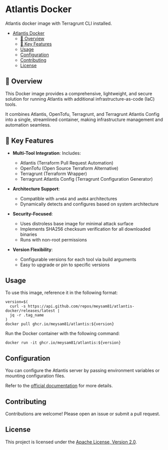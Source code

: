 # Atlantis Docker

Atlantis docker image with Terragrunt CLI installed.

<!-- START doctoc generated TOC please keep comment here to allow auto update -->
<!-- DON'T EDIT THIS SECTION, INSTEAD RE-RUN doctoc TO UPDATE -->

- [Atlantis Docker](#atlantis-docker)
  - [🌟 Overview](#-overview)
  - [🚀 Key Features](#-key-features)
  - [Usage](#usage)
  - [Configuration](#configuration)
  - [Contributing](#contributing)
  - [License](#license)

<!-- END doctoc generated TOC please keep comment here to allow auto update -->

## 🌟 Overview

This Docker image provides a comprehensive, lightweight, and secure solution
for running Atlantis with additional infrastructure-as-code (IaC) tools.

It combines Atlantis, OpenTofu, Terragrunt, and Terragrunt Atlantis Config into
a single, streamlined container, making infrastructure management and
automation seamless.

## 🚀 Key Features

- **Multi-Tool Integration**: Includes:

  - Atlantis (Terraform Pull Request Automation)
  - OpenTofu (Open Source Terraform Alternative)
  - Terragrunt (Terraform Wrapper)
  - Terragrunt Atlantis Config (Terragrunt Configuration Generator)

- **Architecture Support**:

  - Compatible with `arm64` and `amd64` architectures
  - Dynamically detects and configures based on system architecture

- **Security-Focused**:

  - Uses distroless base image for minimal attack surface
  - Implements SHA256 checksum verification for all downloaded binaries
  - Runs with non-root permissions

- **Version Flexibility**:
  - Configurable versions for each tool via build arguments
  - Easy to upgrade or pin to specific versions

## Usage

To use this image, reference it in the following format:

```shell
version=$(
  curl -s https://api.github.com/repos/meysam81/atlantis-docker/releases/latest |
  jq -r .tag_name
)
docker pull ghcr.io/meysam81/atlantis:${version}
```

Run the Docker container with the following command:

```shell
docker run -it ghcr.io/meysam81/atlantis:${version}
```

## Configuration

You can configure the Atlantis server by passing environment variables or
mounting configuration files.

Refer to the
[official documentation](https://www.runatlantis.io/docs/configuring-atlantis.html)
for more details.

## Contributing

Contributions are welcome! Please open an issue or submit a pull request.

## License

This project is licensed under the [Apache License, Version 2.0](LICENSE).
